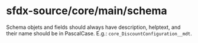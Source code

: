 # sfdx-source/core/main/schema
Schema objets and fields should always have description, helptext, and their name should be in PascalCase. E.g.: `core_DiscountConfiguration__mdt`.